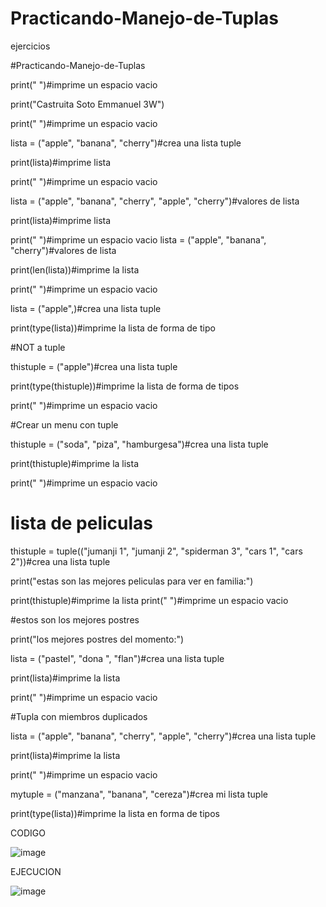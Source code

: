 # Practicando-Manejo-de-Tuplas
ejercicios

#Practicando-Manejo-de-Tuplas

print(" ")#imprime un espacio vacio

print("Castruita Soto Emmanuel 3W")

print(" ")#imprime un espacio vacio

lista = ("apple", "banana", "cherry")#crea una lista tuple

print(lista)#imprime lista

print(" ")#imprime un espacio vacio

lista = ("apple", "banana", "cherry", "apple", "cherry")#valores de lista

print(lista)#imprime lista

print(" ")#imprime un espacio vacio
lista = ("apple", "banana", "cherry")#valores de lista

print(len(lista))#imprime la lista

print(" ")#imprime un espacio vacio

lista = ("apple",)#crea una lista tuple

print(type(lista))#imprime la lista de forma de tipo

#NOT a tuple

thistuple = ("apple")#crea una lista tuple

print(type(thistuple))#imprime la lista de forma de tipos

print(" ")#imprime un espacio vacio

#Crear un menu con tuple

thistuple = ("soda", "piza", "hamburgesa")#crea una lista tuple

print(thistuple)#imprime la lista

print(" ")#imprime un espacio vacio

# lista de peliculas 

thistuple = tuple(("jumanji 1", "jumanji 2", "spiderman 3", "cars 1", "cars 2"))#crea una lista tuple

print("estas son las mejores peliculas para ver en familia:")

print(thistuple)#imprime la lista
print(" ")#imprime un espacio vacio

#estos son los mejores postres 

print("los mejores postres del momento:")

lista = ("pastel", "dona ", "flan")#crea una lista tuple

print(lista)#imprime la lista

print(" ")#imprime un espacio vacio

#Tupla con miembros duplicados

lista = ("apple", "banana", "cherry", "apple", "cherry")#crea una lista tuple

print(lista)#imprime la lista

print(" ")#imprime un espacio vacio

mytuple = ("manzana", "banana", "cereza")#crea mi lista tuple

print(type(lista))#imprime la lista en forma de tipos

CODIGO

![image](https://github.com/user-attachments/assets/09612bad-07ea-408e-9397-f8b3034908fc)

EJECUCION

![image](https://github.com/user-attachments/assets/9f15cd84-7d62-4c06-a3cb-00de302756cf)


